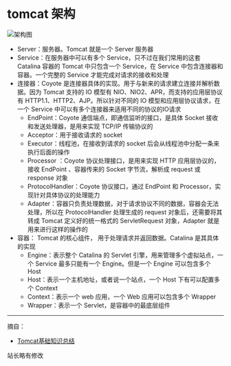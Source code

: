 # tomcat 架构

![架构图](http://oss.eyescode.top/eyeshunt/content/7cb7f95a-31f6-b571-bad6-71642ed4e3ef.png)

+ Server：服务器。Tomcat 就是一个 Server 服务器
+ Service：在服务器中可以有多个 Service，只不过在我们常用的这套 Catalina 容器的 Tomcat 中只包含一个 Service，在 Service 中包含连接器和容器。一个完整的 Service 才能完成对请求的接收和处理
+ 连接器：Coyote 是连接器具体的实现。用于与新来的请求建立连接并解析数据。因为 Tomcat 支持的 IO 模型有 NIO、NIO2、APR，而支持的应用层协议有 HTTP1.1、HTTP2、AJP。所以针对不同的 IO 模型和应用层协议请求，在一个 Service 中可以有多个连接器来适用不同的协议的IO请求
  + EndPoint：Coyote 通信端点，即通信监听的接口，是具体 Socket 接收和发送处理器，是用来实现 TCP/IP 传输协议的
  + Acceptor：用于接收请求的 socket
  + Executor：线程池，在接收到请求的 socket 后会从线程池中分配一条来执行后面的操作
  + Processor ：Coyote 协议处理接口，是用来实现 HTTP 应用层协议的，接收 EndPoint 、容器传来的 Socket 字节流，解析成 request 或 response 对象
  + ProtocolHandler：Coyote 协议接口，通过 EndPoint 和 Processor，实现针对具体协议的处理能力
  + Adapter：容器只负责处理数据，对于请求协议不同的数据，容器会无法处理，所以在 ProtocolHandler 处理生成的 request 对象后，还需要将其转成 Tomcat 定义好的统一格式的 ServletRequest 对象，Adapter 就是用来进行这样的操作的
+ 容器： Tomcat 的核心组件， 用于处理请求并返回数据。Catalina 是其具体的实现
  + Engine：表示整个 Catalina 的 Servlet 引擎，用来管理多个虚拟站点，一个 Service 最多只能有一个 Engine。但是一个 Engine 可以包含多个 Host
  + Host：表示一个主机地址，或者说一个站点，一个 Host 下有可以配置多个 Context
  + Context：表示一个 web 应用，一个 Web 应用可以包含多个 Wrapper
  + Wrapper：表示一个 Servlet，是容器中的最底层组件

------
摘自：
+ [Tomcat基础知识总结](https://topjavaer.cn/web/tomcat.html)

站长略有修改